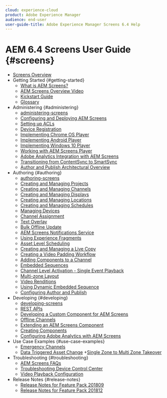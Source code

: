 ```yaml
---
cloud: experience-cloud
product: Adobe Experience Manager
audience: end-user
user-guide-title: Adobe Experience Manager Screens 6.4 Help
---
```


# AEM 6.4 Screens User Guide {#screens}

+ [Screens Overview](home.md)
+ Getting Started {#getting-started}
    + [What is AEM Screens?](aem-screens-introduction.md)
    + [AEM Screens Overview Video](screens-concepts-feature-video-understand.md)
    + [Kickstart Guide](kickstart-for-aem-screens.md)
    + [Glossary](screens-glossary.md)
+ Administering {#administering}
    + [administering-screens](administering-screens.md)
    + [Configuring and Deploying AEM Screens](configuring-screens-introduction.md)
    + [Setting up ACLs](setting-up-acls.md)
    + [Device Registration](device-registration.md)
    + [Implementing Chrome OS Player](implementing-chrome-os-player.md)
    + [Implementing Android Player](implementing-android-player.md)
    + [Implementing Windows 10 Player](implementing-windows-player.md)
    + [Working with AEM Screens Player](working-with-screens-player.md)
    + [Adobe Analytics Integration with AEM Screens](adobe-analytics-integration-aem-screens.md)
    + [Transitioning from ContentSync to SmartSync](smartsync.md)
    + [Author and Publish Architectural Overview](author-publish-architecture-overview.md)
+ Authoring {#authoring}
    + [authoring-screens](authoring-screens.md)
    + [Creating and Managing Projects](creating-a-screens-project.md)
    + [Creating and Managing Channels](managing-channels.md)
    + [Creating and Managing Displays](managing-displays.md)
    + [Creating and Managing Locations](managing-locations.md)
    + [Creating and Managing Schedules](managing-schedules.md)
    + [Managing Devices](managing-devices.md)
    + [Channel Assignment](channel-assignment.md)
    + [Text Overlay](text-overlay.md)
    + [Bulk Offline Update](bulk-offline-update.md)
    + [AEM Screens Notifications Service](screens-notifications-service.md)
    + [Using Experience Fragments](experience-fragments-in-screens.md)
    + [Asset Level Scheduling](asset-level-scheduling.md)
    + [Creating and Managing a Live Copy](managing-livecopy.md)
    + [Creating a Video Padding Workflow](creating-a-video-padding-workflow.md)
    + [Adding Components to a Channel](adding-components-to-a-channel.md)
    + [Embedded Sequences](embedded-sequences.md)
    + [Channel Level Activation - Single Event Playback](channel-level-activation.md)
    + [Multi-zone Layout](multi-zone-layout-aem-screens.md)
    + [Video Renditions](generating-renditions.md)
    + [Using Dynamic Embedded Sequence](dynamic-embedded-sequences.md)
    + [Configuring Author and Publish](author-and-publish.md)
+ Developing {#developing}
    + [developing-screens](developing-screens.md)
    + [REST APIs](rest-api.md)
    + [Developing a Custom Component for AEM Screens](developing-custom-component-tutorial-develop.md)
    + [Offline Channels](offline-channels.md)
    + [Extending an AEM Screens Component](extending-component-tutorial-develop.md)
    + [Creating Components](creating-components.md)
    + [Configuring Adobe Analytics with AEM Screens](configuring-adobe-analytics-aem-screens.md)
+ Use Case Examples {#use-case-examples}
    + [Emergency Channels](emergency-channel.md)
    + [Data Triggered Asset Change](data-triggered-asset-change.md)
    +[Single Zone to Multi Zone Takeover](single-to-multizone-takeover.md)
+ Troubleshooting {#troubleshooting}
    + [AEM Screens FAQs](aem-screens-faqs.md)
    + [Troubleshooting Device Control Center](monitoring-screens.md)
    + [Video Playback Configuration](troubleshoot-videos.md)
+ Release Notes {#release-notes}
    + [Release Notes for Feature Pack 201809](screens-release-notes.md)
    + [Release Notes for Feature Pack 201812](release-notes-fp-201812.md)
